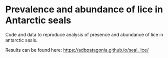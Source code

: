 # Prevalence and abundance of lice in Antarctic seals

Code and data to reproduce analysis of presence and abundance of lice in antarctic seals.

Results can be found here: https://adbpatagonia.github.io/seal_lice/
